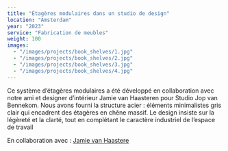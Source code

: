 ```yaml
---
title: "Étagères modulaires dans un studio de design"
location: "Amsterdam"
year: "2023"
service: "Fabrication de meubles"
weight: 100
images:
  - "/images/projects/book_shelves/1.jpg"
  - "/images/projects/book_shelves/2.jpg"
  - "/images/projects/book_shelves/3.jpg"
  - "/images/projects/book_shelves/4.jpg"
---
```


Ce système d’étagères modulaires a été développé en collaboration avec notre ami et designer d’intérieur Jamie van Haasteren pour Studio Jop van Bennekom. Nous avons fourni la structure acier : éléments minimalistes gris clair qui encadrent des étagères en chêne massif. Le design insiste sur la légèreté et la clarté, tout en complétant le caractère industriel de l’espace de travail

En collaboration avec : [Jamie van Haastere](https://instagram.com/jwauw)
